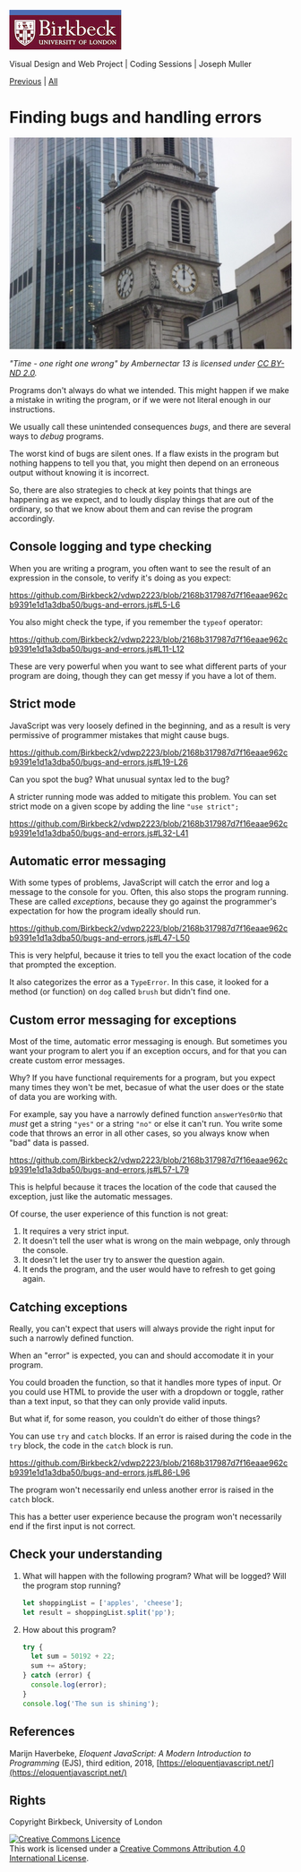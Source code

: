 ![Birkbeck, University of London](images/birkbeck-logo.jpg)

Visual Design and Web Project | Coding Sessions | Joseph Muller

[Previous](events.md) | [All](README.md)
# Finding bugs and handling errors

![Two clocks on a tower telling different times](images/time-one-right-one-wrong.jpg)

*"Time - one right one wrong" by Ambernectar 13 is licensed under [CC BY-ND 2.0](https://creativecommons.org/licenses/by-nd/2.0/?ref=openverse).*

Programs don't always do what we intended. This might happen if we make a mistake in writing the program, or if we were not literal enough in our instructions.

We usually call these unintended consequences *bugs*, and there are several ways to *debug* programs.

The worst kind of bugs are silent ones. If a flaw exists in the program but nothing happens to tell you that, you might then depend on an erroneous output without knowing it is incorrect.

So, there are also strategies to check at key points that things are happening as we expect, and to loudly display things that are out of the ordinary, so that we know about them and can revise the program accordingly.

## Console logging and type checking

When you are writing a program, you often want to see the result of an expression in the console, to verify it's doing as you expect:

https://github.com/Birkbeck2/vdwp2223/blob/2168b317987d7f16eaae962cb9391e1d1a3dba50/bugs-and-errors.js#L5-L6

You also might check the type, if you remember the `typeof` operator:

https://github.com/Birkbeck2/vdwp2223/blob/2168b317987d7f16eaae962cb9391e1d1a3dba50/bugs-and-errors.js#L11-L12

These are very powerful when you want to see what different parts of your program are doing, though they can get messy if you have a lot of them.

## Strict mode

JavaScript was very loosely defined in the beginning, and as a result is very permissive of programmer mistakes that might cause bugs.

https://github.com/Birkbeck2/vdwp2223/blob/2168b317987d7f16eaae962cb9391e1d1a3dba50/bugs-and-errors.js#L19-L26

Can you spot the bug? What unusual syntax led to the bug?

A stricter running mode was added to mitigate this problem. You can set strict mode on a given scope by adding the line `"use strict";`

https://github.com/Birkbeck2/vdwp2223/blob/2168b317987d7f16eaae962cb9391e1d1a3dba50/bugs-and-errors.js#L32-L41

## Automatic error messaging

With some types of problems, JavaScript will catch the error and log a message to the console for you. Often, this also stops the program running. These are called *exceptions*, because they go against the programmer's expectation for how the program ideally should run.

https://github.com/Birkbeck2/vdwp2223/blob/2168b317987d7f16eaae962cb9391e1d1a3dba50/bugs-and-errors.js#L47-L50

This is very helpful, because it tries to tell you the exact location of the code that prompted the exception. 

It also categorizes the error as a `TypeError`. In this case, it looked for a method (or function) on `dog` called `brush` but didn't find one.

## Custom error messaging for exceptions

Most of the time, automatic error messaging is enough. But sometimes you want your program to alert you if an exception occurs, and for that you can create custom error messages.

Why? If you have functional requirements for a program, but you expect many times they won't be met, becasue of what the user does or the state of data you are working with.

For example, say you have a narrowly defined function `answerYesOrNo` that *must* get a string `"yes"` or a string `"no"` or else it can't run. You write some code that throws an error in all other cases, so you always know when "bad" data is passed.

https://github.com/Birkbeck2/vdwp2223/blob/2168b317987d7f16eaae962cb9391e1d1a3dba50/bugs-and-errors.js#L57-L79

This is helpful because it traces the location of the code that caused the exception, just like the automatic messages.

Of course, the user experience of this function is not great:

1. It requires a very strict input.
2. It doesn't tell the user what is wrong on the main webpage, only through the console.
3. It doesn't let the user try to answer the question again.
4. It ends the program, and the user would have to refresh to get going again.

## Catching exceptions

Really, you can't expect that users will always provide the right input for such a narrowly defined function.

When an "error" is expected, you can and should accomodate it in your program.

You could broaden the function, so that it handles more types of input. Or you could use HTML to provide the user with a dropdown or toggle, rather than a text input, so that they can only provide valid inputs.

But what if, for some reason, you couldn't do either of those things?

You can use `try` and `catch` blocks. If an error is raised during the code in the `try` block, the code in the `catch` block is run.

https://github.com/Birkbeck2/vdwp2223/blob/2168b317987d7f16eaae962cb9391e1d1a3dba50/bugs-and-errors.js#L86-L96

The program won't necessarily end unless another error is raised in the `catch` block.

This has a better user experience because the program won't necessarily end if the first input is not correct.

## Check your understanding
1. What will happen with the following program? What will be logged? Will the program stop running?
    ```js
    let shoppingList = ['apples', 'cheese'];
    let result = shoppingList.split('pp');
    ```
2. How about this program?
    ```js
    try {
      let sum = 50192 + 22;
      sum += aStory;
    } catch (error) {
      console.log(error);
    }
    console.log('The sun is shining');
    ```

## References
Marijn Haverbeke, *Eloquent JavaScript: A Modern Introduction to Programming* (EJS), third edition, 2018, [https://eloquentjavascript.net/](https://eloquentjavascript.net/)

## Rights
Copyright Birkbeck, University of London

<a rel="license" href="http://creativecommons.org/licenses/by/4.0/"><img alt="Creative Commons Licence" src="https://i.creativecommons.org/l/by/4.0/88x31.png" /></a><br />This work is licensed under a <a rel="license" href="http://creativecommons.org/licenses/by/4.0/">Creative Commons Attribution 4.0 International License</a>.
